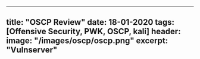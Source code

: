 ---
title: "OSCP Review"
date: 18-01-2020
tags: [Offensive Security, PWK, OSCP, kali]
header:
  image: "/images/oscp/oscp.png"
 excerpt: "Vulnserver"
 ---
 

